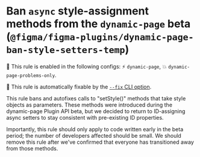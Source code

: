 # Ban `async` style-assignment methods from the `dynamic-page` beta (`@figma/figma-plugins/dynamic-page-ban-style-setters-temp`)

💼 This rule is enabled in the following configs: ⚡ `dynamic-page`, 💥 `dynamic-page-problems-only`.

🔧 This rule is automatically fixable by the [`--fix` CLI option](https://eslint.org/docs/latest/user-guide/command-line-interface#--fix).

<!-- end auto-generated rule header -->

This rule bans and autofixes calls to "setStyle()" methods that take style
objects as parameters. These methods were introduced during the dynamic-page
Plugin API beta, but we decided to return to ID-assigning async setters to
stay consistent with pre-existing ID properties.

Importantly, this rule should only apply to code written early in the beta
period; the number of developers affected should be small. We should remove
this rule after we've confirmed that everyone has transitioned away from
those methods.
